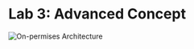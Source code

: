 # Lab 3: Advanced Concept

![On-permises Architecture](https://github.com/user-attachments/assets/6a1f9621-ae0d-45f3-a827-1d41044bb7ed)
